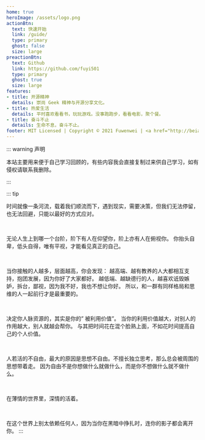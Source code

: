 ```yaml
---
home: true
heroImage: /assets/logo.png
actionBtn:
  text: 快速开始
  link: /guide/
  type: primary
  ghost: false
  size: large
preactionBtn:
  text: Github
  link: https://github.com/fuyi501
  type: primary
  ghost: true
  size: large
features:
- title: 开源精神
  details: 崇尚 Geek 精神与开源分享文化。
- title: 热爱生活
  details: 平时喜欢看看书，玩玩游戏。没事跑跑步，看看电影，聚个餐。
- title: 奋斗不止
  details: 生命不息，奋斗不止。
footer: MIT Licensed | Copyright © 2021 Fuwenwei | <a href="http://beian.miit.gov.cn/" target="_blank">自行填写ICP备案号</a>
---
```


::: warning 声明

本站主要用来便于自己学习回顾的，有些内容我会直接复制过来供自己学习，如有侵权请联系我删除。

:::

::: tip

时间就像一条河流，载着我们顺流而下，遇到现实，需要决策，但我们无法停留，也无法回避，只能以最好的方式应对。

<br>

无论人生上到哪一个台阶，阶下有人在仰望你，阶上亦有人在俯视你。 你抬头自卑，低头自得，唯有平视，才能看见真正的自己。

<br>

当你接触的人越多，层面越高，你会发现： 越高端、越有教养的人大都相互支持，抱团发展，因为你好了大家都好。 越低端、越缺德行的人，越喜欢诋毁嫉妒，拆台，鄙视，因为我不好，我也不想让你好。 所以，和一群有同样格局和思维的人一起前行才是最重要的。

<br>

决定你人脉资源的，其实是你的” 被利用价值”。 当你的利用价值越大，对别人的作用越大，别人就越会帮你。 与其把时间花在混个脸熟上面，不如花时间提高自己的个人价值。

<br>

人若活的不自由，最大的原因是思想不自由。不擅长独立思考，那么总会被周围的思想带着走。 因为自由不是你想做什么就做什么，而是你不想做什么就不做什么。

<br>

在薄情的世界里，深情的活着。

<br>

在这个世界上别太依赖任何人，因为当你在黑暗中挣扎时，连你的影子都会离开你。
:::

